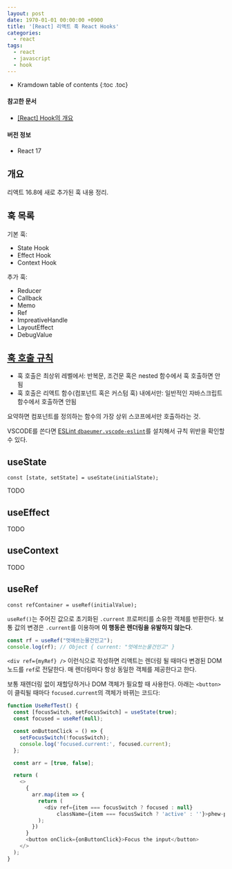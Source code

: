 ```yaml
---
layout: post
date: 1970-01-01 00:00:00 +0900
title: '[React] 리액트 훅 React Hooks'
categories:
  - react
tags:
  - react
  - javascript
  - hook
---
```


* Kramdown table of contents
{:toc .toc}

#### 참고한 문서

- [\[React\] Hook의 개요](https://ko.reactjs.org/docs/hooks-intro.html)

#### 버전 정보

- React 17


## 개요

리액트 16.8에 새로 추가된 훅 내용 정리.


## 훅 목록

기본 훅:

- State Hook
- Effect Hook
- Context Hook

추가 훅:

- Reducer
- Callback
- Memo
- Ref
- ImpreativeHandle
- LayoutEffect
- DebugValue


## [훅 호출 규칙](https://ko.reactjs.org/docs/hooks-rules.html)

- 훅 호출은 최상위 레벨에서: 반복문, 조건문 혹은 nested 함수에서 훅 호출하면 안됨
- 훅 호출은 리액트 함수(컴포넌트 혹은 커스텀 훅) 내에서만: 일반적인 자바스크립트 함수에서 호출하면 안됨

요약하면 컴포넌트를 정의하는 함수의 가장 상위 스코프에서만 호출하라는 것.

VSCODE를 쓴다면 [ESLint `dbaeumer.vscode-eslint`](https://marketplace.visualstudio.com/items?itemName=dbaeumer.vscode-eslint)를 설치해서 규칙 위반을 확인할 수 있다.


## useState

```
const [state, setState] = useState(initialState);
```

TODO


## useEffect

TODO


## useContext

TODO


## useRef

```
const refContainer = useRef(initialValue);
```

`useRef()`는 주어진 값으로 초기화된 `.current` 프로퍼티를 소유한 객체를 반환한다. 보통 값의 변경은 `.current`를 이용하며 **이 행동은 렌더링을 유발하지 않는다**.

```js
const rf = useRef("멋에쓰는물건인고");
console.log(rf); // Object { current: "멋에쓰는물건인고" }
```

`<div ref={myRef} />` 이런식으로 작성하면 리액트는 렌더링 될 때마다 변경된 DOM 노드를 `ref`로 전달한다. 매 렌더링마다 항상 동일한 객체를 제공한다고 한다.

보통 재렌더링 없이 재할당하거나 DOM 객체가 필요할 때 사용한다. 아래는 `<button>`이 클릭될 때마다 `focused.current`의 객체가 바뀌는 코드다:

```js
function UseRefTest() {
  const [focusSwitch, setFocusSwitch] = useState(true);
  const focused = useRef(null);

  const onButtonClick = () => {
    setFocusSwitch(!focusSwitch);
    console.log('focused.current:', focused.current);
  };

  const arr = [true, false];

  return (
    <>
      {
        arr.map(item => {
          return (
            <div ref={item === focusSwitch ? focused : null}
                className={item === focusSwitch ? 'active' : ''}>phew-phew!</div>
          );
        })
      }
      <button onClick={onButtonClick}>Focus the input</button>
    </>
  );
}
```
